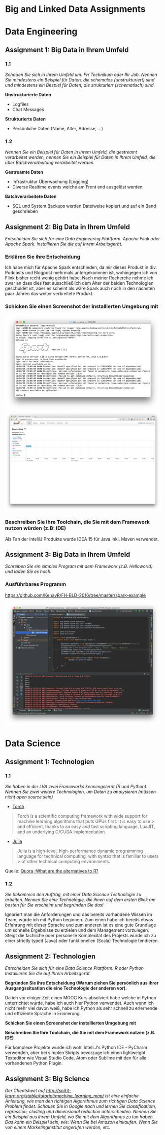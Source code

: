 # Big and Linked Data Assignments

# Data	Engineering
## Assignment	1: Big	Data in	Ihrem	Umfeld
### 1.1
_Schauen Sie sich in Ihrem Umfeld um. FH Technikum oder Ihr Job. Nennen Sie mindestens ein
Beispiel für Daten, die schemalos (unstrukturiert) sind und mindestens ein Bespiel für Daten, die
strukturiert (schematisch) sind._

**Unstrukturierte Daten**
* Logfiles
* Chat Messages

**Strukturierte Daten**
* Persönliche Daten (Name, Alter, Adresse, ...)

### 1.2
_Nennen Sie ein Beispiel für Daten in Ihrem Umfeld, die gestreamt verarbeitet werden, nennen Sie ein
Beispiel für Daten in Ihrem Umfeld, die über Batchverarbeitung verarbeitet werden._

**Gestreamte Daten**
* Infrastruktur Überwachung (Logging)
* Diverse Realtime events welche am Front end ausgelöst werden 

**Batchverarbeitete Daten**
* SQL und System Backups werden Dateiweise kopiert und auf ein Band geschrieben

## Assignment	2: Big	Data in	Ihrem	Umfeld
_Entscheiden Sie sich für eine Data Engineering Plattform. Apache Flink oder Apache Spark.
Installieren Sie die auf Ihrem Arbeitsgerät._
### Erklären Sie ihre Entscheidung
Ich habe mich für Apache Spark entschieden, da mir dieses Produkt in div. Podcasts und Blogpost mehrmals untergekommen ist, wohingegen ich von Flink bisher recht wenig gehört habe. Nach meiner Recherche nehme ich zwar an dass dies fast ausschließlich dem Alter der beiden Technologien geschuldet ist, aber es scheint als wäre Spark auch noch in den nächsten paar Jahren das weiter verbreitete Produkt.
### Schicken Sie einen Screenshot der installierten Umgebung mit
![console](https://raw.githubusercontent.com/KenavR/FH-BLD-2016/master/console.png)
![spark](https://raw.githubusercontent.com/KenavR/FH-BLD-2016/master/spark.png)
### Beschreiben Sie Ihre Toolchain, die Sie mit dem Framework nutzen würden (z.B: IDE)
Als Fan der IntelliJ Produkte wurde IDEA 15 für Java inkl. Maven verwendet.

## Assignment	3: Big	Data in	Ihrem	Umfeld
_Schreiben Sie ein simples Program mit dem Framework (z.B. Helloworld) und laden Sie es hoch._
### Ausführbares Programm
https://github.com/KenavR/FH-BLD-2016/tree/master/spark-example

![ide](https://raw.githubusercontent.com/KenavR/FH-BLD-2016/master/ide.png)

# Data	Science
## Assignment	1: Technologien
### 1.1
_Sie haben in der LVA zwei Frameworks kennengelernt (R und Python). Nennen Sie zwei weitere
Technologien, um Daten zu analysieren (müssen nicht open source sein)_

* [Torch](http://torch.ch/)
> Torch is a scientific computing framework with wide support for machine learning algorithms that puts GPUs first. It is easy to use > and efficient, thanks to an easy and fast scripting language, LuaJIT, and an underlying C/CUDA implementation.

* [Julia](http://julialang.org/)
> Julia is a high-level, high-performance dynamic programming language for technical computing, with syntax that is familiar to users > of other technical computing environments.

Quelle: [Quora -What are the alternatives to R?](https://www.quora.com/What-are-the-alternatives-to-R) 
### 1.2
_Sie bekommen den Auftrag, mit einer Data Science Technologie zu arbeiten. Nennen Sie eine
Technologie, die ihnen auf dem ersten Blick am besten für Sie erscheint und begründen Sie das!_

Ignoriert man die Anforderungen und das bereits vorhandene Wissen im Team, würde ich mit Python beginnen. Zum einen habe ich bereits etwas Erfahrung mit dieser Sprache und zum anderen ist es eine gute Grundlage um schnelle Ergebnisse zu erzielen und dem Management vorzulegen. Steigt die fachliche oder personelle Komplexität des Projekts würde ich zu einer strictly typed (Java) oder funktionellen (Scala) Technologie tendieren.

## Assignment	2: Technologien
_Entscheiden Sie sich für eine Data Science Plattform. R oder Python
Installieren Sie die auf Ihrem Arbeitsgerät._

**Begründen Sie ihre Entscheidung (Warum ziehen Sie persönlich aus ihrer Ausgangssituation die eine Technologie der anderen vor).**

Da ich vor einiger Zeit einen MOOC Kurs absolviert habe welche in Python unterrichtet wurde, habe ich auch hier Python verwendet. Auch wenn ich nicht mehr viel davon weiß, habe ich Python als sehr schnell zu erlernende und effiziente Sprache in Erinnerung.

**Schicken Sie einen Screenshot der installierten Umgebung mit**

**Beschreiben Sie Ihre Toolchain, die Sie mit dem Framework nutzen (z.B. IDE)**

Für komplexe Projekte würde ich wohl IntelliJ's Python IDE - PyCharm verwenden, aber bei simplen Skripts bevorzuge ich einen lightweight Texteditor wie Visual Studio Code, Atom oder Sublime mit den für alle vorhandenen Python Plugin.

## Assignment	3: Big	Science
_Der Cheatsheet auf http://scikit-learn.org/stable/tutorial/machine_learning_map/ ist eine einfache
Anleitung, wie man den richtigen Algorithmus zum richtigen Data Science Problem findet.
Schauen Sie in Google nach und lernen Sie classificatiom, regression, clusting und dimensional
reduction unterscheiden.
Nennen Sie ein Beispiel aus ihrem Umfeld, wo Sie mit dem Algorithmus zu tun haben. Das kann ein
Beispiel sein, wie: Wenn Sie bei Amazon einkaufen. Wenn Sie von einem Marketinginstitut angerufen
werden, etc._
